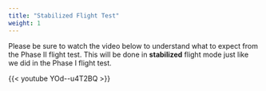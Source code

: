 ```yaml
---
title: "Stabilized Flight Test"
weight: 1
---
```


Please be sure to watch the video below to understand what to expect
from the Phase II flight test. This will be done in **stabilized**
flight mode just like we did in the Phase I flight test.

{{< youtube YOd--u4T2BQ >}}
